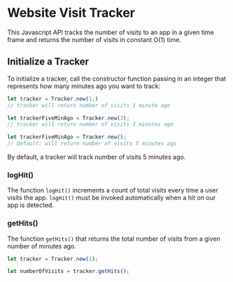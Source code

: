 # Website Visit Tracker

This Javascript API tracks the number of visits to an app in a given time frame
and returns the number of visits in constant O(1) time.

## Initialize a Tracker
To initialize a tracker, call the constructor function passing in an integer that represents how many minutes ago you want to track:

```js
let tracker = Tracker.new(1;)
// tracker will return number of visits 1 minute ago

let trackerFiveMinAgo = Tracker.new(3);
// tracker will return number of visits 3 minutes ago

let trackerFiveMinAgo = Tracker.new();
// Default: will return number of visits 5 minutes ago
```
By default, a tracker will track number of visits 5 minutes ago.

### logHit()

The function `logHit()` increments a count of total visits every time a user visits the app.
`logHit()` must be invoked automatically when a hit on our app is detected.

### getHits()
The function `getHits()` that returns the total number of visits
from a given number of minutes ago.

```js
let tracker = Tracker.new(1);

let numberOfVisits = tracker.getHits();
```

